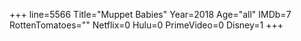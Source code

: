 +++
line=5566
Title="Muppet Babies"
Year=2018
Age="all"
IMDb=7
RottenTomatoes=""
Netflix=0
Hulu=0
PrimeVideo=0
Disney=1
+++

